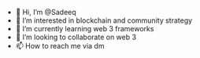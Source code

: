 - 👋 Hi, I’m @Sadeeq
- 👀 I’m interested in blockchain and community strategy 
- 🌱 I’m currently learning web 3 frameworks 
- 💞️ I’m looking to collaborate on web 3
- 📫 How to reach me via dm

<!---
abubakarelsadeeq521/abubakarelsadeeq521 is a ✨ special ✨ repository because its `README.md` (this file) appears on your GitHub profile.
You can click the Preview link to take a look at your changes.
--->
